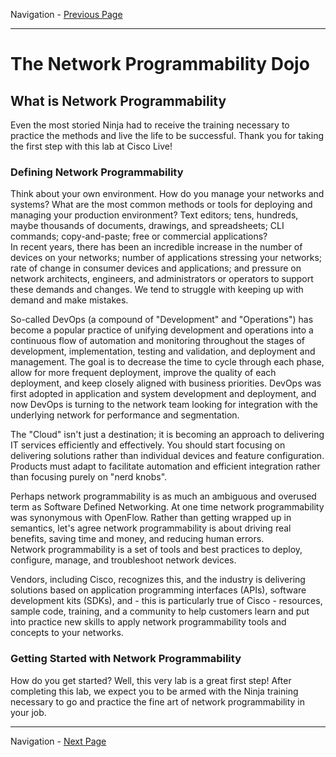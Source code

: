 Navigation - [Previous Page](LTRDEV-1100-Guide-00-Intro.md)

---

# The Network Programmability Dojo

## What is Network Programmability

Even the most storied Ninja had to receive the training necessary to practice the methods and live the life to be 
successful.  Thank you for taking the first step with this lab at Cisco Live!

### Defining Network Programmability

Think about your own environment.  How do you manage your networks and systems?  What are the most common methods or 
tools for deploying and managing your production environment?  Text editors; tens, hundreds, maybe 
thousands of documents, drawings, and spreadsheets; CLI commands; copy-and-paste; free or commercial applications?  
In recent years, there has been an incredible increase in the number of devices on your networks; number of 
applications stressing your networks; rate of change in consumer devices and applications; and pressure on network 
architects, engineers, and administrators or operators to support these demands and changes.  We tend to struggle 
with keeping up with demand and make mistakes.

So-called DevOps (a compound of "Development" and "Operations") has become a popular practice of unifying development
and operations into a continuous flow of automation and monitoring throughout the stages of development, 
implementation, testing and validation, and deployment and management.  The goal is to decrease the time to cycle 
through each phase, allow for more frequent deployment, improve the quality of each deployment, and keep closely 
aligned with business priorities.  DevOps was first adopted in application and system development and deployment, and
now DevOps is turning to the network team looking for integration with the underlying network for performance 
and segmentation.

The "Cloud" isn't just a destination; it is becoming an approach to delivering IT services efficiently and 
effectively.  You should start focusing on delivering solutions rather than individual devices and feature 
configuration.  Products must adapt to facilitate automation and efficient integration rather than focusing purely on 
"nerd knobs".

Perhaps network programmability is as much an ambiguous and overused term as Software Defined Networking.  At one 
time network programmability was synonymous with OpenFlow.  Rather than getting wrapped up in semantics, let's agree 
network programmability is about driving real benefits, saving time and money, and reducing human errors.  
Network programmability is a set of tools and best practices to deploy, configure, manage, and troubleshoot network 
devices.

Vendors, including Cisco, recognizes this, and the industry is delivering solutions based on application programming 
interfaces (APIs), software development kits (SDKs), and - this is particularly true of Cisco - resources, sample 
code, training, and a community to help customers learn and put into practice new skills to apply network
programmability tools and concepts to your networks.

### Getting Started with Network Programmability

How do you get started?  Well, this very lab is a great first step!  After completing this lab, we expect you to be 
armed with the Ninja training necessary to go and practice the fine art of network programmability in your job.

---

Navigation - [Next Page](LTRDEV-1100-Guide-01a-DevNet.md)
